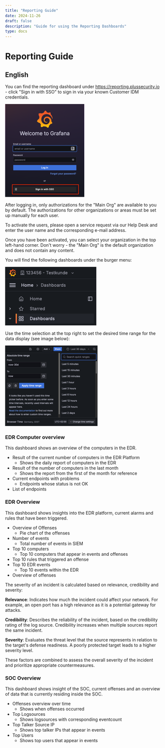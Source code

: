 ```yaml
---
title: "Reporting Guide"
date: 2024-11-26
draft: false
description: "Guide for using the Reporting Dashboards"
type: docs
---
```


# Reporting Guide

## English

You can find the reporting dashboard under https://reporting.plussecurity.io - click "Sign in with SSO" to sign in via your known Customer IDM credentials.

![Grafana Login Screen](./grafana-login.png)

After logging in, only authorizations for the "Main Org" are available to you by default. The authorizations for other organizations or areas must be set up manually for each user.

To activate the users, please open a service request via our Help Desk and enter the user name and the corresponding e-mail address.

Once you have been activated, you can select your organization in the top left-hand corner. Don't worry - the "Main Org" is the default organization and does not contain any content.

You will find the following dashboards under the burger menu:

![Grafana Menu](./grafana-menu.png)

Use the time selection at the top right to set the desired time range for the data display (see image below):

![Time Selection](./grafana-time-selection.png)

### EDR Computer overview

This dashboard shows an overview of the computers in the EDR.

- Result of the current number of computers in the EDR Platform
  - Shows the daily report of computers in the EDR
- Result of the number of computers in the last month
  - Shows the report from the first of the month for reference
- Current endpoints with problems
  - Endpoints whose status is not OK
- List of endpoints

### EDR Overview

This dashboard shows insights into the EDR platform, current alarms and rules that have been triggered.

- Overview of Offenses
  - Pie chart of the offenses
- Number of events
  - Total number of events in SIEM
- Top 10 computers
  - Top 10 computers that appear in events and offenses
- Top 10 rules that triggered an offense
- Top 10 EDR events
  - Top 10 events within the EDR
- Overview of offenses

The severity of an incident is calculated based on relevance, credibility and severity:

**Relevance**: Indicates how much the incident could affect your network. For example, an open port has a high relevance as it is a potential gateway for attacks.

**Credibility**: Describes the reliability of the incident, based on the credibility rating of the log source. Credibility increases when multiple sources report the same incident.

**Severity**: Evaluates the threat level that the source represents in relation to the target's defense readiness. A poorly protected target leads to a higher severity level.

These factors are combined to assess the overall severity of the incident and prioritize appropriate countermeasures.

### SOC Overview

This dashboard shows insight of the SOC, current offenses and an overview of data that is currently residing inside the SOC.

- Offenses overview over time
  - Shows when offenses occurred
- Top Logsources
  - Shows logsources with corresponding eventcount
- Top Talker Source IP
  - Shows top talker IPs that appear in events
- Top Users
  - Shows top users that appear in events
